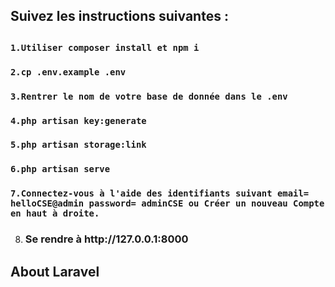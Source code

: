 
<h2>Suivez les instructions suivantes :<h2>
    
### `1.Utiliser composer install et npm i`
### `2.cp .env.example .env`
### `3.Rentrer le nom de votre base de donnée dans le .env`
### `4.php artisan key:generate`
### `5.php artisan storage:link `
### `6.php artisan serve`
### `7.Connectez-vous à l'aide des identifiants suivant email= helloCSE@admin password= adminCSE ou Créer un nouveau Compte en haut à droite.`
8. <h3>Se rendre à http://127.0.0.1:8000</h3>
## About Laravel
